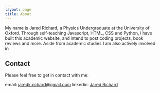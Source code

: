 ```yaml
---
layout: page
title: About
---
```


My name is Jared Richard, a Physics Undergraduate at the University of Oxford. Through self-teaching Javascript, HTML, CSS and Python, I have built this academic website, and intend to post coding projects, book reviews and more. Aside from academic studies I am also actively involved in 


<h2>Contact</h2>

Please feel free to get in contact with me:

email: jaredk.richard@gmail.com
linkedin: <a href="www.linkedin.com/in/jared-richard">Jared Richard</a>

